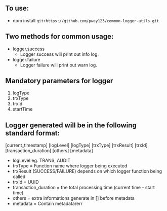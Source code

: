 ## To use:
- npm install `git+https://github.com/pway123/common-logger-utils.git`

## Two methods for common usage:
- logger.success
    - Logger success will print out info log.
- logger.failure
    - Logger failure will print out warn log.

## Mandatory parameters for logger
1. logType
2. trxType
3. trxId
4. startTime

## Logger generated will be in the following standard format:
[current_timestamp] [logLevel] [logType] [trxType] [trxResult] [trxId] [transaction_duration] [others] [metadata]

- logLevel eg. TRANS, AUDIT
- trxType = Function name where logger being executed
- trxResult (SUCCESS/FAILURE) depends on which logger function being called
- trxId = UUID 
- transaction_duration = the total processing time (current time - start time)
- others = extra informations generate in [] before metadata
- metadata = Contain metadata/err